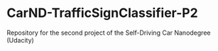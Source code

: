 # CarND-TrafficSignClassifier-P2
Repository for the second project of the Self-Driving Car Nanodegree (Udacity)
